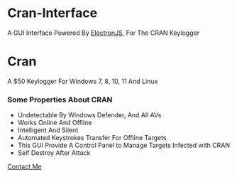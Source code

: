 # Cran-Interface
<p>A GUI Interface Powered By <a href="https://electronjs.org">ElectronJS</a>, For The CRAN Keylogger</p>
<h1>Cran</h1>
<p>A $50 Keylogger For Windows 7, 8, 10, 11 And Linux</p>
<h3>Some Properties About CRAN</h3>
<ul>
  <li>Undetectable By Windows Defender, And All AVs</li>
  <li>Works Online And Offline</li>
  <li>Intelligent And Silent</li>
  <li>Automated Keystrokes Transfer For Offline Targets</li>
  <li>This GUI Provide A Control Panel to Manage Targets Infected with CRAN</li>
  <li>Self Destroy After Attack</li>
</ul>

<a href="https://t.me/MahmoudOsman0">Contact Me</a>
